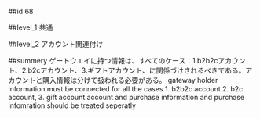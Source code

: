 ##id
68

##level_1
共通

##level_2
アカウント関連付け

##summery
ゲートウエイに持つ情報は、すべてのケース：1.b2b2cアカウント、2.b2cアカウント、3.ギフトアカウント、に関係づけされるべきである。アカウントと購入情報は分けて扱われる必要がある。
gateway holder information must be connected for all the cases 1. b2b2c account 2. b2c account, 3. gift account
account and purchase information and purchase infomration should be treated seperatly 

